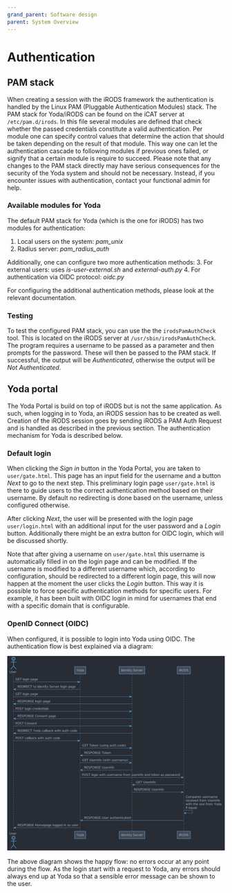 ```yaml
---
grand_parent: Software design
parent: System Overview
---
```

# Authentication

## PAM stack

When creating a session with the iRODS framework the authentication is handled by the Linux PAM (Pluggable Authentication Modules) stack.
The PAM stack for Yoda/iRODS can be found on the iCAT server at `/etc/pam.d/irods`.
In this file several modules are defined that check whether the passed credentials constitute a valid authentication.
Per module one can specify control values that determine the action that should be taken depending on the result of that module.
This way one can let the authentication cascade to following modules if previous ones failed, or signify that a certain module is require to succeed.
Please note that any changes to the PAM stack directly may have serious consequences for the security of the Yoda system and should not be necessary.
Instead, if you encounter issues with authentication, contact your functional admin for help.

### Available modules for Yoda

The default PAM stack for Yoda (which is the one for iRODS) has two modules for authentication:
 1. Local users on the system: *pam_unix*
 2. Radius server:  *pam_radius_auth*

 Additionally, one can configure two more authentication methods:
 3. For external users: uses *is-user-external.sh* and *external-auth.py*
 4. For authentication via OIDC protocol: *oidc.py*

For configuring the additional authentication methods, please look at the relevant documentation.

### Testing

To test the configured PAM stack, you can use the the `irodsPamAuthCheck` tool.
This is located on the iRODS server at `/usr/sbin/irodsPamAuthCheck`.
The program requires a username to be passed as a parameter and then prompts for the password.
These will then be passed to the PAM stack.
If successful, the output will be *Authenticated*, otherwise the output will be *Not Authenticated*.

## Yoda portal

The Yoda Portal is build on top of iRODS but is not the same application.
As such, when logging in to Yoda, an iRODS session has to be created as well.
Creation of the iRODS session goes by sending iRODS a PAM Auth Request and is handled as described in the previous section.
The authentication mechanism for Yoda is described below.

### Default login

When clicking the *Sign in* button in the Yoda Portal, you are taken to `user/gate.html`.
This page has an input field for the username and a button *Next* to go to the next step.
This preliminary login page `user/gate.html` is there to guide users to the correct authentication method based on their username.
By default no redirecting is done based on the username, unless configured otherwise.

After clicking *Next*, the user will be presented with the login page `user/login.html` with an additional input for the user password and a *Login* button.
Additionally there might be an extra button for OIDC login, which will be discussed shortly.

Note that after giving a username on `user/gate.html` this username is automatically filled in on the login page and can be modified.
If the username is modified to a different username which, according to configuration, should be redirected to a different login page, this will now happen at the moment the user clicks the *Login* button.
This way it is possible to force specific authentication methods for specific users.
For example, it has been built with OIDC login in mind for usernames that end with a specific domain that is configurable.

### OpenID Connect (OIDC)

When configured, it is possible to login into Yoda using OIDC.
The authentication flow is best explained via a diagram:

![OIDC flow](img/auth/oidc-flow.png)

The above diagram shows the happy flow: no errors occur at any point during the flow.
As the login start with a request to Yoda, any errors should always end up at Yoda so that a sensible error message can be shown to the user.
